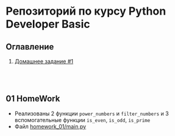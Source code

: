 # Репозиторий по курсу Python Developer Basic

## Оглавление
1. [Домашнее задание #1](#01-homework)

<br><br>

## 01 HomeWork
- Реализованы 2 функции `power_numbers` и `filter_numbers` и 3 вспомогательные функции `is_even`, `is_odd`, `is_prime`
- Файл [homework_01/main,py](homework_01/main.py)

